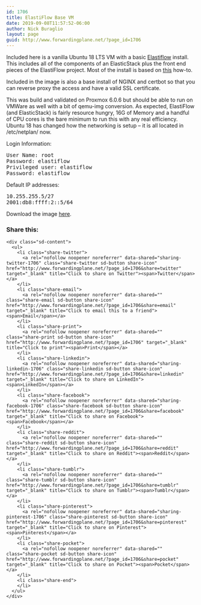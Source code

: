 ```yaml
---
id: 1706
title: ElastiFlow Base VM
date: 2019-09-08T11:57:52-06:00
author: Nick Buraglio
layout: page
guid: http://www.forwardingplane.net/?page_id=1706
---
```

Included here is a vanilla Ubuntu 18 LTS VM with a basic [Elastiflow](https://github.com/robcowart/elastiflow) install. This includes all of the components of an ElasticStack plus the front end pieces of the ElastiFlow project. Most of the install is based on [this](https://www.catapultsystems.com/blogs/install-elastiflow-on-ubuntu-18-04-part-1/) how-to.&nbsp;

Included in the image is also a base install of NGINX and certbot so that you can reverse proxy the access and have a valid SSL certificate.&nbsp;

This was build and validated on Proxmox 6.0.6 but should be able to run on VMWare as well with a bit of qemu-img conversion. As expected, ElastiFlow (and ElasticStack) is fairly resource hungry, 16G of Memory and a handful of CPU cores is the bare minimum to run this with any real efficiency. Ubuntu 18 has changed how the networking is setup &#8211; it is all located in /etc/netplan/ now.     


Login Information:

<pre class="wp-block-preformatted">User Name: root
Password: elastiflow
Privileged user: elastiflow
Password: elastiflow<br /></pre>

Default IP addresses:

<pre class="wp-block-preformatted">10.255.255.5/27
2001:db8:ffff:2::5/64</pre>

Download the image [here](https://drive.google.com/open?id=1ga_Pj2j6h1ce9rcT7jQjncpVjLIC4X4t). 

<div class="sharedaddy sd-sharing-enabled">
  <div class="robots-nocontent sd-block sd-social sd-social-icon-text sd-sharing">
    <h3 class="sd-title">
      Share this:
    </h3>
    
    <div class="sd-content">
      <ul>
        <li class="share-twitter">
          <a rel="nofollow noopener noreferrer" data-shared="sharing-twitter-1706" class="share-twitter sd-button share-icon" href="http://www.forwardingplane.net/?page_id=1706&share=twitter" target="_blank" title="Click to share on Twitter"><span>Twitter</span></a>
        </li>
        <li class="share-email">
          <a rel="nofollow noopener noreferrer" data-shared="" class="share-email sd-button share-icon" href="http://www.forwardingplane.net/?page_id=1706&share=email" target="_blank" title="Click to email this to a friend"><span>Email</span></a>
        </li>
        <li class="share-print">
          <a rel="nofollow noopener noreferrer" data-shared="" class="share-print sd-button share-icon" href="http://www.forwardingplane.net/?page_id=1706" target="_blank" title="Click to print"><span>Print</span></a>
        </li>
        <li class="share-linkedin">
          <a rel="nofollow noopener noreferrer" data-shared="sharing-linkedin-1706" class="share-linkedin sd-button share-icon" href="http://www.forwardingplane.net/?page_id=1706&share=linkedin" target="_blank" title="Click to share on LinkedIn"><span>LinkedIn</span></a>
        </li>
        <li class="share-facebook">
          <a rel="nofollow noopener noreferrer" data-shared="sharing-facebook-1706" class="share-facebook sd-button share-icon" href="http://www.forwardingplane.net/?page_id=1706&share=facebook" target="_blank" title="Click to share on Facebook"><span>Facebook</span></a>
        </li>
        <li class="share-reddit">
          <a rel="nofollow noopener noreferrer" data-shared="" class="share-reddit sd-button share-icon" href="http://www.forwardingplane.net/?page_id=1706&share=reddit" target="_blank" title="Click to share on Reddit"><span>Reddit</span></a>
        </li>
        <li class="share-tumblr">
          <a rel="nofollow noopener noreferrer" data-shared="" class="share-tumblr sd-button share-icon" href="http://www.forwardingplane.net/?page_id=1706&share=tumblr" target="_blank" title="Click to share on Tumblr"><span>Tumblr</span></a>
        </li>
        <li class="share-pinterest">
          <a rel="nofollow noopener noreferrer" data-shared="sharing-pinterest-1706" class="share-pinterest sd-button share-icon" href="http://www.forwardingplane.net/?page_id=1706&share=pinterest" target="_blank" title="Click to share on Pinterest"><span>Pinterest</span></a>
        </li>
        <li class="share-pocket">
          <a rel="nofollow noopener noreferrer" data-shared="" class="share-pocket sd-button share-icon" href="http://www.forwardingplane.net/?page_id=1706&share=pocket" target="_blank" title="Click to share on Pocket"><span>Pocket</span></a>
        </li>
        <li class="share-end">
        </li>
      </ul>
    </div>
  </div>
</div>